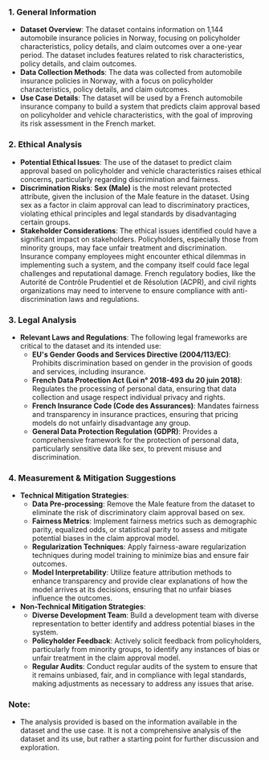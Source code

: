### **1. General Information**

- **Dataset Overview**: The dataset contains information on 1,144 automobile insurance policies in Norway, focusing on policyholder characteristics, policy details, and claim outcomes over a one-year period. The dataset includes features related to risk characteristics, policy details, and claim outcomes.
- **Data Collection Methods**: The data was collected from automobile insurance policies in Norway, with a focus on policyholder characteristics, policy details, and claim outcomes.
- **Use Case Details**: The dataset will be used by a French automobile insurance company to build a system that predicts claim approval based on policyholder and vehicle characteristics, with the goal of improving its risk assessment in the French market.

### **2. Ethical Analysis**

- **Potential Ethical Issues**: The use of the dataset to predict claim approval based on policyholder and vehicle characteristics raises ethical concerns, particularly regarding discrimination and fairness.
- **Discrimination Risks**: **Sex (Male)** is the most relevant protected attribute, given the inclusion of the Male feature in the dataset. Using sex as a factor in claim approval can lead to discriminatory practices, violating ethical principles and legal standards by disadvantaging certain groups.
- **Stakeholder Considerations**: The ethical issues identified could have a significant impact on stakeholders. Policyholders, especially those from minority groups, may face unfair treatment and discrimination. Insurance company employees might encounter ethical dilemmas in implementing such a system, and the company itself could face legal challenges and reputational damage. French regulatory bodies, like the Autorité de Contrôle Prudentiel et de Résolution (ACPR), and civil rights organizations may need to intervene to ensure compliance with anti-discrimination laws and regulations.

### **3. Legal Analysis**

- **Relevant Laws and Regulations**: The following legal frameworks are critical to the dataset and its intended use:
  - **EU's Gender Goods and Services Directive (2004/113/EC)**: Prohibits discrimination based on gender in the provision of goods and services, including insurance.
  - **French Data Protection Act (Loi n° 2018-493 du 20 juin 2018)**: Regulates the processing of personal data, ensuring that data collection and usage respect individual privacy and rights.
  - **French Insurance Code (Code des Assurances)**: Mandates fairness and transparency in insurance practices, ensuring that pricing models do not unfairly disadvantage any group.
  - **General Data Protection Regulation (GDPR)**: Provides a comprehensive framework for the protection of personal data, particularly sensitive data like sex, to prevent misuse and discrimination.

### **4. Measurement & Mitigation Suggestions**

- **Technical Mitigation Strategies**:
  - **Data Pre-processing**: Remove the Male feature from the dataset to eliminate the risk of discriminatory claim approval based on sex.
  - **Fairness Metrics**: Implement fairness metrics such as demographic parity, equalized odds, or statistical parity to assess and mitigate potential biases in the claim approval model.
  - **Regularization Techniques**: Apply fairness-aware regularization techniques during model training to minimize bias and ensure fair outcomes.
  - **Model Interpretability**: Utilize feature attribution methods to enhance transparency and provide clear explanations of how the model arrives at its decisions, ensuring that no unfair biases influence the outcomes.
- **Non-Technical Mitigation Strategies**:
  - **Diverse Development Team**: Build a development team with diverse representation to better identify and address potential biases in the system.
  - **Policyholder Feedback**: Actively solicit feedback from policyholders, particularly from minority groups, to identify any instances of bias or unfair treatment in the claim approval model.
  - **Regular Audits**: Conduct regular audits of the system to ensure that it remains unbiased, fair, and in compliance with legal standards, making adjustments as necessary to address any issues that arise.

### **Note**:

- The analysis provided is based on the information available in the dataset and the use case. It is not a comprehensive analysis of the dataset and its use, but rather a starting point for further discussion and exploration.